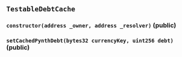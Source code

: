 ## `TestableDebtCache`

### `constructor(address _owner, address _resolver)` (public)

### `setCachedPynthDebt(bytes32 currencyKey, uint256 debt)` (public)
